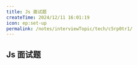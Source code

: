 ```yaml
---
title: Js 面试题
createTime: 2024/12/11 16:01:19
icon: ep:set-up
permalink: /notes/interviewTopic/tech/c5rp0tr1/
---
```

## Js 面试题
